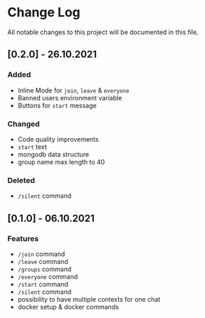 # Change Log
All notable changes to this project will be documented in this file.
 
## [0.2.0] - 26.10.2021
### Added
- Inline Mode for `join`, `leave` & `everyone`
- Banned users environment variable
- Buttons for `start` message
### Changed
- Code quality improvements
- `start` text
- mongodb data structure
- group name max length to 40
### Deleted
- `/silent` command
## [0.1.0] - 06.10.2021
### Features
- `/join` command
- `/leave` command
- `/groups` command
- `/everyone` command
- `/start` command
- `/silent` command
- possibility to have multiple contexts for one chat
- docker setup & docker commands